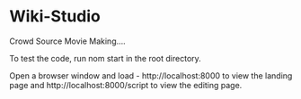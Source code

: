 # Wiki-Studio

Crowd Source Movie Making….

To test the code, run nom start in the root directory.

Open a browser window and load - http://localhost:8000 to view the landing page
and http://localhost:8000/script to view the editing page.